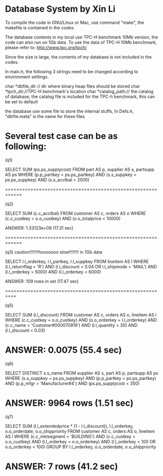 Database System
by Xin Li
================
To compile the code in GNU/Linux or Mac, use command "make", the makefile is contained in the codes.

The database contents in my local use TPC-H benchmark 10Mb version, the code can also run on 1Gb data.
To use the data of TPC-H 10Mb benchmark, please refer to:
http://www.tpc.org/tpch/

Since the size is large, the contents of my database is not included in the codes.

In main.h, the following 3 strings need to be changed according to environment settings.

char *dbfile_dir // dir where binary heap files should be stored
char *tpch_dir;//TPC-H benchmark's location
char *catalog_path;// the catalog of database, the catalog file is included for the TPC-h benchmark, this can be set to default


the database use some file to store the internal stuffs, In Defs.h,  "dbfile.meta" is the name for these files


Several test case can be as following:
======================================
(q1)

SELECT SUM (ps.ps_supplycost)
FROM part AS p, supplier AS s, partsupp AS ps
WHERE (p.p_partkey = ps.ps_partkey) AND
    (s.s_suppkey = ps.ps_suppkey) AND
	  (s.s_acctbal > 2500)

============================================================

(q2)

SELECT SUM (c.c_acctbal)
FROM customer AS c, orders AS o
WHERE (c.c_custkey = o.o_custkey) AND
	  (o.o_totalprice < 10000)


ANSWER: 1.33123e+08 (17.31 sec) 

============================================================

(q3)
caution!!!!!!!!tooooooo slow!!!!!!!! in 1Gb data

SELECT l.l_orderkey, l.l_partkey, l.l_suppkey
FROM lineitem AS l
WHERE (l.l_returnflag = 'R') AND
	(l.l_discount < 0.04 OR l.l_shipmode = 'MAIL') AND 
	(l.l_orderkey > 5000) AND (l.l_orderkey < 6000)


ANSWER: 109 rows in set (17.47 sec)


==========================================================

(q5)


SELECT SUM (l.l_discount)
FROM customer AS c, orders AS o, lineitem AS l
WHERE (c.c_custkey = o.o_custkey) AND
	  (o.o_orderkey = l.l_orderkey) AND
	  (c.c_name = 'Customer#000070919') AND
	  (l.l_quantity > 30) AND (l.l_discount < 0.03)

ANSWER: 0.0075 (55.4 sec)
===========================================================

(q6)

SELECT DISTINCT s.s_name
FROM supplier AS s, part AS p, partsupp AS ps
WHERE (s.s_suppkey = ps.ps_suppkey) AND
	  (p.p_partkey = ps.ps_partkey) AND
	  (p.p_mfgr = 'Manufacturer#4') AND
	  (ps.ps_supplycost < 350)


ANSWER: 9964 rows (1.51 sec)
===========================================================
(q7)

SELECT SUM (l.l_extendedprice * (1 - l.l_discount)), l.l_orderkey, o.o_orderdate, o.o_shippriority
FROM customer AS c, orders AS o, lineitem AS l 
WHERE (c.c_mktsegment = 'BUILDING') AND 
      (c.c_custkey = o.o_custkey) AND (l.l_orderkey = o.o_orderkey) AND
	  (l.l_orderkey < 100 OR o.o_orderkey < 100)
GROUP BY l.l_orderkey, o.o_orderdate, o.o_shippriority

ANSWER: 7 rows (41.2 sec)
===========================================================

